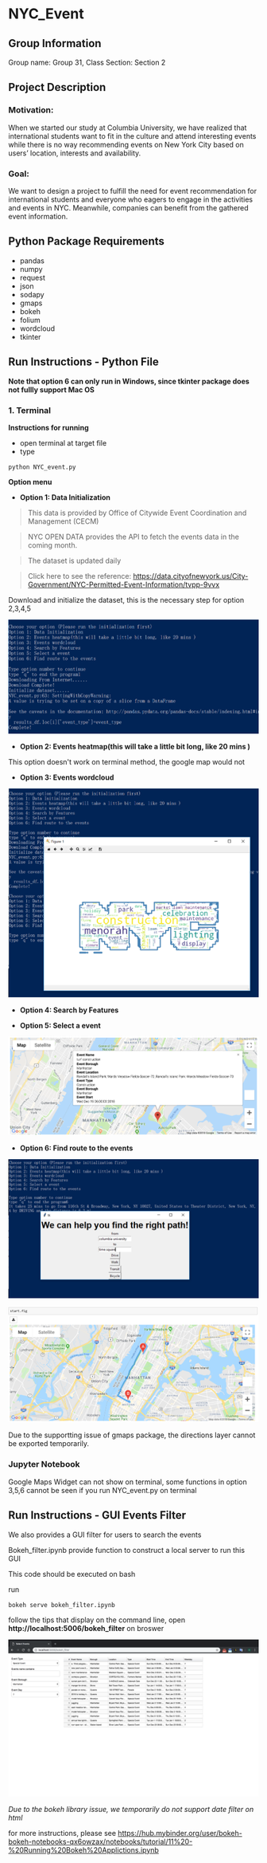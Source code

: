 # NYC_Event

## Group Information
Group name: Group 31, Class Section: Section 2

## Project Description

### Motivation:

When we started our study at Columbia University, we have realized that international students want to fit in the culture and attend interesting events while there is no way recommending events on New York City based on users’ location, interests and availability.

### Goal:

We want to design a project to fulfill the need for event recommendation for international students and everyone who eagers to engage in the activities and events in NYC. Meanwhile, companies can benefit from the gathered event information.


## Python Package Requirements
+ pandas
+ numpy
+ request
+ json
+ sodapy
+ gmaps
+ bokeh
+ folium
+ wordcloud
+ tkinter

## Run Instructions - Python File

**Note that option 6 can only run in Windows, since tkinter package does not fullly support Mac OS**

### 1. Terminal 
**Instructions for running** 
+ open terminal at target file
+ type 
```
python NYC_event.py
```

**Option menu**
+ **Option 1: Data Initialization** 

> This data is provided by Office of Citywide Event Coordination and Management (CECM)

> NYC OPEN DATA provides the API to fetch the events data in the coming month.

> The dataset is updated daily

> Click here to see the reference: https://data.cityofnewyork.us/City-Government/NYC-Permitted-Event-Information/tvpp-9vvx

Download and initialize the dataset, this is the necessary step for option 2,3,4,5

![GitHub](https://github.com/zhangyingchi/NYC_event/blob/master/images/option1.PNG)

+ **Option 2: Events heatmap(this will take a little bit long, like 20 mins )**

This option doesn't work on terminal method, the google map would not 

+ **Option 3: Events wordcloud**

![GitHub](https://github.com/zhangyingchi/NYC_event/blob/master/images/option3.PNG)

+ **Option 4: Search by Features**


+ **Option 5: Select a event**


![GitHub](https://github.com/zhangyingchi/NYC_event/blob/master/images/map%20marker.png)

+ **Option 6: Find route to the events**

![GitHub](https://github.com/zhangyingchi/NYC_event/blob/master/images/pop_up_interface.PNG)

![GitHub](https://github.com/zhangyingchi/NYC_event/blob/master/images/path.PNG)


Due to the supportting issue of gmaps package, the directions layer cannot be exported temporarily. 


### Jupyter Notebook

Google Maps Widget can not show on terminal, some functions in option 3,5,6 cannot be seen if you run NYC_event.py on terminal


## Run Instructions - GUI Events Filter 
We also provides a GUI filter for users to search the events

Bokeh_filter.ipynb provide function to construct a local server to run this GUI

This code should be executed on bash 

run 
```
bokeh serve bokeh_filter.ipynb
```

follow the tips that display on the command line, open **http://localhost:5006/bokeh_filter** on broswer

![GitHub](https://github.com/zhangyingchi/NYC_event/blob/master/images/bokeh%20filter.png)


*Due to the bokeh library issue, we temporarily do not support date filter on html*

for more instructions, please see https://hub.mybinder.org/user/bokeh-bokeh-notebooks-qx6owzax/notebooks/tutorial/11%20-%20Running%20Bokeh%20Applictions.ipynb   
